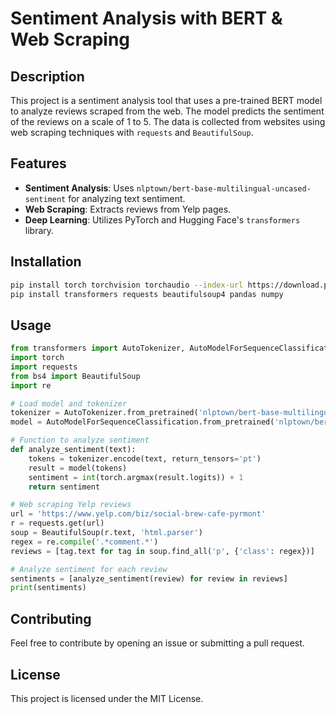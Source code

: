 # Sentiment Analysis with BERT & Web Scraping

## Description
This project is a sentiment analysis tool that uses a pre-trained BERT model to analyze reviews scraped from the web. The model predicts the sentiment of the reviews on a scale of 1 to 5. The data is collected from websites using web scraping techniques with `requests` and `BeautifulSoup`.

## Features
- **Sentiment Analysis**: Uses `nlptown/bert-base-multilingual-uncased-sentiment` for analyzing text sentiment.
- **Web Scraping**: Extracts reviews from Yelp pages.
- **Deep Learning**: Utilizes PyTorch and Hugging Face's `transformers` library.

## Installation
```bash
pip install torch torchvision torchaudio --index-url https://download.pytorch.org/whl/cu118
pip install transformers requests beautifulsoup4 pandas numpy
```

## Usage
```python
from transformers import AutoTokenizer, AutoModelForSequenceClassification
import torch
import requests
from bs4 import BeautifulSoup
import re

# Load model and tokenizer
tokenizer = AutoTokenizer.from_pretrained('nlptown/bert-base-multilingual-uncased-sentiment')
model = AutoModelForSequenceClassification.from_pretrained('nlptown/bert-base-multilingual-uncased-sentiment')

# Function to analyze sentiment
def analyze_sentiment(text):
    tokens = tokenizer.encode(text, return_tensors='pt')
    result = model(tokens)
    sentiment = int(torch.argmax(result.logits)) + 1
    return sentiment

# Web scraping Yelp reviews
url = 'https://www.yelp.com/biz/social-brew-cafe-pyrmont'
r = requests.get(url)
soup = BeautifulSoup(r.text, 'html.parser')
regex = re.compile('.*comment.*')
reviews = [tag.text for tag in soup.find_all('p', {'class': regex})]

# Analyze sentiment for each review
sentiments = [analyze_sentiment(review) for review in reviews]
print(sentiments)
```

## Contributing
Feel free to contribute by opening an issue or submitting a pull request.

## License
This project is licensed under the MIT License.

